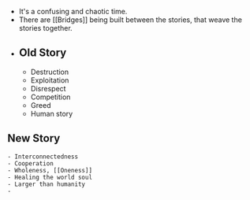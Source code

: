 - It's a confusing and chaotic time.
- There are [[Bridges]] being built between the stories, that weave the stories together.
- ## Old Story
	- Destruction
	- Exploitation
	- Disrespect
	- Competition
	- Greed
	- Human story
## New Story
	- Interconnectedness
	- Cooperation
	- Wholeness, [[Oneness]]
	- Healing the world soul
	- Larger than humanity
	-